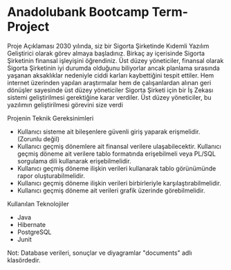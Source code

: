 # Anadolubank Bootcamp Term-Project

Proje Açıklaması 
2030 yılında, siz bir Sigorta Şirketinde Kıdemli Yazılım Geliştirici olarak görev almaya başladınız. Birkaç ay 
içerisinde Sigorta Şirketinin finansal işleyişini öğrendiniz. Üst düzey yöneticiler, finansal olarak Sigorta 
Şirketinin iyi durumda olduğunu biliyorlar ancak planlama sırasında yaşanan aksaklıklar nedeniyle ciddi 
karları kaybettiğini tespit ettiler. Hem internet üzerinden yapılan araştırmalar hem de çalışanlardan alınan
geri dönüşler sayesinde üst düzey yöneticiler Sigorta Şirketi için bir İş Zekası sistemi geliştirilmesi 
gerektiğine karar verdiler. Üst düzey yöneticiler, bu yazılımın geliştirilmesi görevini size verdi

Projenin Teknik Gereksinimleri 
- Kullanıcı sisteme ait bileşenlere güvenli giriş yaparak erişmelidir. (Zorunlu değil)
- Kullanıcı geçmiş dönemlere ait finansal verilere ulaşabilecektir. Kullanıcı geçmiş döneme ait 
verilere tablo formatında erişebilmeli veya PL/SQL sorgulama dili kullanarak erişebilmelidir.
- Kullanıcı geçmiş döneme ilişkin verileri kullanarak tablo görünümünde rapor oluşturabilmelidir.
- Kullanıcı geçmiş döneme ilişkin verileri birbirleriyle karşılaştırabilmelidir.
- Kullanıcı geçmiş döneme ait verileri grafik üzerinde görebilmelidir.

Kullanılan Teknolojiler 
- Java
- Hibernate
- PostgreSQL
- Junit

Not: Database verileri, sonuçlar ve diyagramlar "documents" adlı klasördedir.
